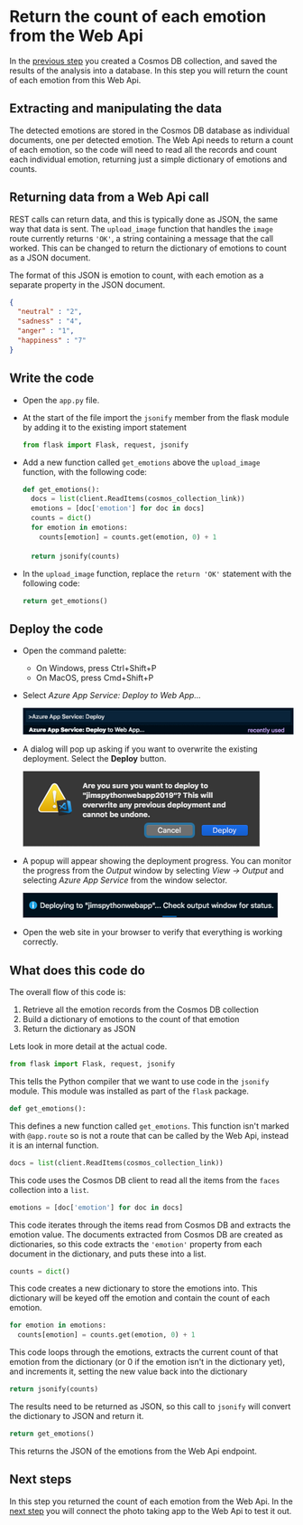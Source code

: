 # Return the count of each emotion from the Web Api

In the [previous step](./SaveTheResultsToADatabase.md) you created a Cosmos DB collection, and saved the results of the analysis into a database. In this step you will return the count of each emotion from this Web Api.

## Extracting and manipulating the data

The detected emotions are stored in the Cosmos DB database as individual documents, one per detected emotion. The Web Api needs to return a count of each emotion, so the code will need to read all the records and count each individual emotion, returning just a simple dictionary of emotions and counts.

## Returning data from a Web Api call

REST calls can return data, and this is typically done as JSON, the same way that data is sent. The `upload_image` function that handles the `image` route currently returns `'OK'`, a string containing a message that the call worked. This can be changed to return the dictionary of emotions to count as a JSON document.

The format of this JSON is emotion to count, with each emotion as a separate property in the JSON document.

```json
{
  "neutral" : "2",
  "sadness" : "4",
  "anger" : "1",
  "happiness" : "7"
}
```

## Write the code

* Open the `app.py` file.

* At the start of the file import the `jsonify` member from the flask module by adding it to the existing import statement
  
  ```python
  from flask import Flask, request, jsonify
  ```

* Add a new function called `get_emotions` above the `upload_image` function, with the following code:

  ```python
  def get_emotions():
    docs = list(client.ReadItems(cosmos_collection_link))
    emotions = [doc['emotion'] for doc in docs]
    counts = dict()
    for emotion in emotions:
      counts[emotion] = counts.get(emotion, 0) + 1

    return jsonify(counts)
  ```

* In the `upload_image` function, replace the `return 'OK'` statement with the following code:
  
  ```python
  return get_emotions()
  ```

## Deploy the code

* Open the command palette:
  * On Windows, press Ctrl+Shift+P
  * On MacOS, press Cmd+Shift+P

* Select *Azure App Service: Deploy to Web App...*
  
  ![The command palette showing the Azure App Service: Deploy to Web App option](../Images/CommandPaletteDeployAppService.png)

* A dialog will pop up asking if you want to overwrite the existing deployment. Select the **Deploy** button.
  
  ![The overwrite existing deploy dialog](../Images/OverwriteDeploy.png)

* A popup will appear showing the deployment progress. You can monitor the progress from the *Output* window by selecting *View -> Output* and selecting *Azure App Service* from the window selector.
  
  ![The deploy progress dialog](../Images/DeployProgress.png)

* Open the web site in your browser to verify that everything is working correctly.

## What does this code do

The overall flow of this code is:

1. Retrieve all the emotion records from the Cosmos DB collection
2. Build a dictionary of emotions to the count of that emotion
3. Return the dictionary as JSON

Lets look in more detail at the actual code.

```python
from flask import Flask, request, jsonify
```

This tells the Python compiler that we want to use code in the `jsonify` module. This module was installed as part of the `flask` package.

```python
def get_emotions():
```

This defines a new function called `get_emotions`. This function isn't marked with `@app.route` so is not a route that can be called by the Web Api, instead it is an internal function.

```python
docs = list(client.ReadItems(cosmos_collection_link))
```

This code uses the Cosmos DB client to read all the items from the `faces` collection into a `list`.

```python
emotions = [doc['emotion'] for doc in docs]
```

This code iterates through the items read from Cosmos DB and extracts the emotion value. The documents extracted from Cosmos DB are created as dictionaries, so this code extracts the `'emotion'` property from each document in the dictionary, and puts these into a list.

```python
counts = dict()
```

This code creates a new dictionary to store the emotions into. This dictionary will be keyed off the emotion and contain the count of each emotion.

```python
for emotion in emotions:
  counts[emotion] = counts.get(emotion, 0) + 1
```

This code loops through the emotions, extracts the current count of that emotion from the dictionary (or 0 if the emotion isn't in the dictionary yet), and increments it, setting the new value back into the dictionary

```python
return jsonify(counts)
```

The results need to be returned as JSON, so this call to `jsonify` will convert the dictionary to JSON and return it.

```python
return get_emotions()
```

This returns the JSON of the emotions from the Web Api endpoint.

## Next steps

In this step you returned the count of each emotion from the Web Api. In the [next step](./CallTheWebApiFromDesktop.md) you will connect the photo taking app to the Web Api to test it out.
